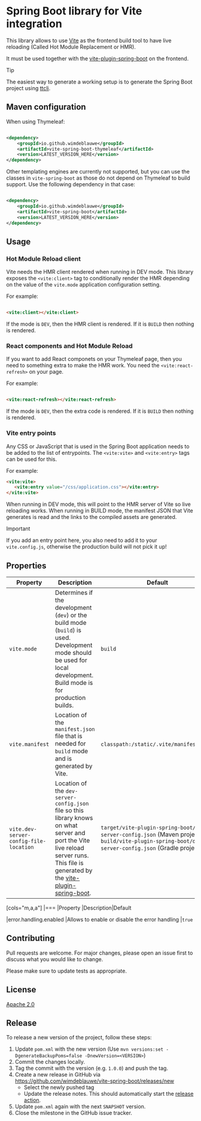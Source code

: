 # Spring Boot library for Vite integration

This library allows to use [Vite](https://vitejs.dev/) as the frontend build tool to have live
reloading (Called Hot Module Replacement or HMR).

It must be used together with
the [vite-plugin-spring-boot](https://www.npmjs.com/package/@wim.deblauwe/vite-plugin-spring-boot)
on the frontend.

> [!TIP]
> The easiest way to generate a working setup is to generate the Spring Boot project
> using [ttcli](https://github.com/wimdeblauwe/ttcli).

## Maven configuration

When using Thymeleaf:

```xml

<dependency>
    <groupId>io.github.wimdeblauwe</groupId>
    <artifactId>vite-spring-boot-thymeleaf</artifactId>
    <version>LATEST_VERSION_HERE</version>
</dependency>
```

Other templating engines are currently not supported, but you can use the classes in `vite-spring-boot` as those do not
depend on Thymeleaf to build support.
Use the following dependency in that case:

```xml

<dependency>
    <groupId>io.github.wimdeblauwe</groupId>
    <artifactId>vite-spring-boot</artifactId>
    <version>LATEST_VERSION_HERE</version>
</dependency>
```

## Usage

### Hot Module Reload client

Vite needs the HMR client rendered when running in DEV mode.
This library exposes the `<vite:client>` tag to conditionally render the HMR depending on the value of the `vite.mode`
application configuration setting.

For example:

```html

<vite:client></vite:client>
```

If the mode is `DEV`, then the HMR client is rendered. If it is `BUILD` then nothing is rendered.

### React components and Hot Module Reload

If you want to add React componets on your Thymeleaf page, then you need to something extra to make the HMR work. You
need the `<vite:react-refresh>` on your page.

For example:

```html

<vite:react-refresh></vite:react-refresh>
```

If the mode is `DEV`, then the extra code is rendered. If it is `BUILD` then nothing is rendered.

### Vite entry points

Any CSS or JavaScript that is used in the Spring Boot application needs to be added to the list of entrypoints. The
`<vite:vite>` and `<vite:entry>` tags can be used for this.

For example:

```html
<vite:vite>
   <vite:entry value="/css/application.css"></vite:entry>
</vite:vite>
```

When running in DEV mode, this will point to the HMR server of Vite so live reloading works.
When running in BUILD mode, the manifest JSON that Vite generates is read and the links to the compiled assets are
generated.

> [!IMPORTANT]  
> If you add an entry point here, you also need to add it to your `vite.config.js`, otherwise the production build will
> not pick it up!

## Properties

| Property                               | Description                                                                                                                                                                                                                                                 | Default                                                                                                                                              |
|----------------------------------------|-------------------------------------------------------------------------------------------------------------------------------------------------------------------------------------------------------------------------------------------------------------|------------------------------------------------------------------------------------------------------------------------------------------------------|
| `vite.mode`                            | Determines if the development (`dev`) or the build mode  (`build`) is used. Development mode should be used for local development. Build mode is for production builds.                                                                                     | `build`                                                                                                                                              |
| `vite.manifest`                        | Location of the `manifest.json` file that is needed for `build` mode and is generated by Vite.                                                                                                                                                              | `classpath:/static/.vite/manifest.json`                                                                                                              |
| `vite.dev-server-config-file-location` | Location of the `dev-server-config.json` file so this library knows on what server and port the Vite live reload server runs. This file is generated by the [vite-plugin-spring-boot](https://www.npmjs.com/package/@wim.deblauwe/vite-plugin-spring-boot). | `target/vite-plugin-spring-boot/dev-server-config.json` (Maven projects) or `build/vite-plugin-spring-boot/dev-server-config.json` (Gradle projects) |

[cols="m,a,a"]
|===
|Property |Description|Default

|error.handling.enabled
|Allows to enable or disable the error handling
|`true`

## Contributing

Pull requests are welcome. For major changes, please open an issue first to discuss what you would like to change.

Please make sure to update tests as appropriate.

## License

[Apache 2.0](https://choosealicense.com/licenses/apache-2.0/)

## Release

To release a new version of the project, follow these steps:

1. Update `pom.xml` with the new version (Use `mvn versions:set -DgenerateBackupPoms=false -DnewVersion=<VERSION>`)
2. Commit the changes locally.
3. Tag the commit with the version (e.g. `1.0.0`) and push the tag.
4. Create a new release in GitHub via https://github.com/wimdeblauwe/vite-spring-boot/releases/new
    - Select the newly pushed tag
    - Update the release notes. This should automatically start
      the [release action](https://github.com/wimdeblauwe/vite-spring-boot/actions).
5. Update `pom.xml` again with the next `SNAPSHOT` version.
6. Close the milestone in the GitHub issue tracker.
